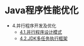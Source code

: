 # Java程序性能优化
* 4.并行程序开发及优化
  * [4.1.并行程序设计模式](https://github.com/mzxl1987/QuestionAndAnswer/blob/master/Java程序性能优化/4.1.并行程序设计模式.java.md)
  * [4.2.JDK多任务执行框架](https://github.com/mzxl1987/QuestionAndAnswer/blob/master/Java程序性能优化/4.2.JDK多任务执行框架.java.md)
